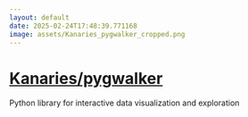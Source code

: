 ```yaml
---
layout: default
date: 2025-02-24T17:48:39.771168
image: assets/Kanaries_pygwalker_cropped.png
---
```


# [Kanaries/pygwalker](https://github.com/Kanaries/pygwalker)

Python library for interactive data visualization and exploration
